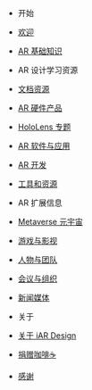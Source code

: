 - 开始
 - [欢迎]()
 - [AR 基础知识](/intro-ar)

- AR 设计学习资源
 - [文档资源](/resources)
 - [AR 硬件产品](/devices)
 - [HoloLens 专题](/hololens)
 - [AR 软件与应用](/apps)
 - [AR 开发](/dev)
 - [工具和资源](/tools)

- AR 扩展信息
 - [Metaverse 元宇宙](/metaverse)
 - [游戏与影视](/art)
 - [人物与团队](/genius)
 - [会议与组织](/conference)
 - [新闻媒体](/press)

- 关于
 - [关于 iAR Design](/about)
 - [捐赠咖啡☕️](/donate)
 - [感谢](/thx)
 
 
